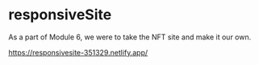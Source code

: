 # responsiveSite

As a part of Module 6, we were to take the NFT site and make it our own.

https://responsivesite-351329.netlify.app/
